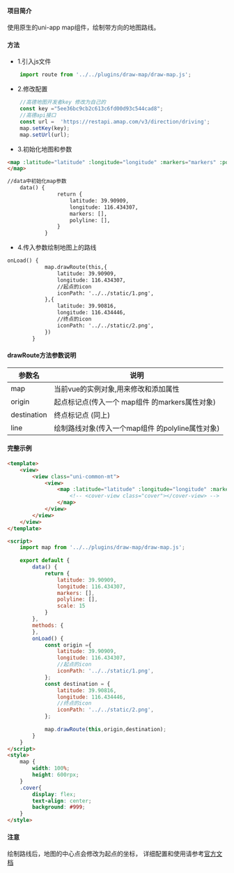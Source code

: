#### 项目简介
使用原生的uni-app map组件，绘制带方向的地图路线。

#### 方法
- 1.引入js文件
```javascript
    import route from '../../plugins/draw-map/draw-map.js';
```
- 2.修改配置
```javascript
    //高德地图开发者key 修改为自己的
    const key ="5ee36bc9cb2c613c6fd00d93c544cad8";
    //高德api接口
    const url =  'https://restapi.amap.com/v3/direction/driving';
    map.setKey(key);
    map.setUrl(url);

```

- 3.初始化地图和参数
```html
<map :latitude="latitude" :longitude="longitude" :markers="markers" :polyline="polyline" :scale="scale">
</map>

//data中初始化map参数
	data() {
                return {
    				latitude: 39.90909,
    				longitude: 116.434307,
    				markers: [],
    				polyline: [],
    			}
            }
```
- 4.传入参数绘制地图上的路线
```html
onLoad() {
			map.drawRoute(this,{
			    latitude: 39.90909,
			    longitude: 116.434307,
				//起点的icon
			    iconPath: '../../static/1.png',
			},{
			    latitude: 39.90816,
			    longitude: 116.434446,
				//终点的icon
			    iconPath: '../../static/2.png',
			})
		}
```

#### drawRoute方法参数说明

|   参数名  | 说明  |
|--- | --- |
|  map  | 当前vue的实例对象,用来修改和添加属性 |
|  origin  |  起点标记点(传入一个 map组件 的markers属性对象) |
|  destination  |  终点标记点 (同上) |
|  line  |  绘制路线对象(传入一个map组件 的polyline属性对象) |

#### 完整示例
```html
<template>
    <view>
        <view class="uni-common-mt">
            <view>
                <map :latitude="latitude" :longitude="longitude" :markers="markers" :polyline="polyline" :scale="scale">
					<!-- <cover-view class="cover"></cover-view> -->
                </map>
            </view>
        </view>
    </view>
</template>

<script>
	import map from '../../plugins/draw-map/draw-map.js';
	
    export default {
        data() {
            return {
				latitude: 39.90909,
				longitude: 116.434307,
				markers: [],
				polyline: [],
				scale: 15
			}
        },
        methods: {
        },
		onLoad() {
			const origin ={
			    latitude: 39.90909,
			    longitude: 116.434307,
				//起点的icon
			    iconPath: '../../static/1.png',
			};
			const destination = {
			    latitude: 39.90816,
			    longitude: 116.434446,
				//终点的icon
			    iconPath: '../../static/2.png',
			};
			
			map.drawRoute(this,origin,destination);
		}
    }
</script>
<style>
    map {
        width: 100%;
        height: 600rpx;
    }
    .cover{
		display: flex;
		text-align: center;
        background: #999;
    }
</style>
```


#### 注意
绘制路线后，地图的中心点会修改为起点的坐标，
详细配置和使用请参考[官方文档](https://uniapp.dcloud.io/component/map)

